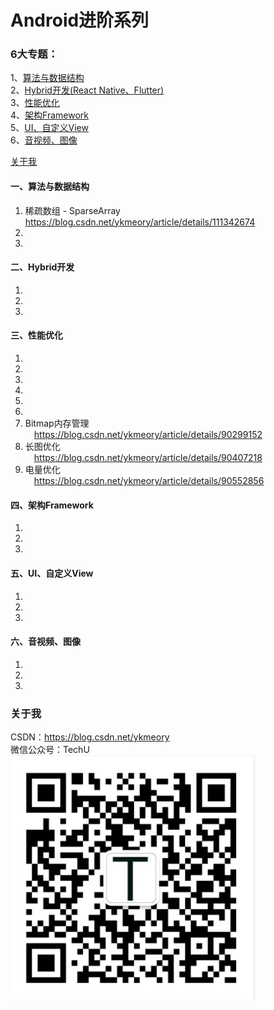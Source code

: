 # Android进阶系列

### 6大专题：</br>
1、[算法与数据结构](#一算法与数据结构)</br>
2、[Hybrid开发(React Native、Flutter)](#二Hybrid开发)</br>
3、[性能优化](#三性能优化)</br>
4、[架构Framework](#四架构Framework)</br>
5、[UI、自定义View](#ui)</br>
6、[音视频、图像](#media)</br>

[关于我](#关于我)</br>

#### 一、算法与数据结构
1. 稀疏数组 - SparseArray</br>
https://blog.csdn.net/ykmeory/article/details/111342674
2.
3.

#### 二、Hybrid开发
1. 
2.
3.

#### 三、性能优化
1. 
2.
3.
4.
5.
6.
7. Bitmap内存管理</br>
&emsp;https://blog.csdn.net/ykmeory/article/details/90299152</br>
8. 长图优化</br>
&emsp;https://blog.csdn.net/ykmeory/article/details/90407218</br>
9. 电量优化</br>
&emsp;https://blog.csdn.net/ykmeory/article/details/90552856</br>

#### 四、架构Framework
1. 
2.
3.

#### 五、<span id="ui">UI、自定义View</span>
1. 
2.
3.

#### 六、<span id="media">音视频、图像</span>
1. 
2.
3.

### 关于我
CSDN：https://blog.csdn.net/ykmeory</br>
微信公众号：TechU</br>
![](https://github.com/keyyoo/Android_Advanced_Series/blob/master/%E5%85%B3%E4%BA%8E%E6%88%91/Logo.png "扫码关注")
